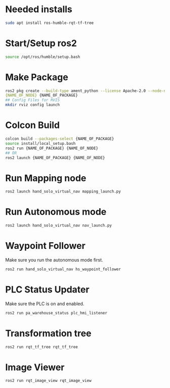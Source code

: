# Needed installs
``` bash
sudo apt install ros-humble-rqt-tf-tree
```

# Start/Setup ros2
```bash
source /opt/ros/humble/setup.bash 
```

# Make Package
```bash
ros2 pkg create --build-type ament_python --license Apache-2.0 --node-name\
{NAME_OF_NODE} {NAME_OF_PACKAGE}
## Config Files for RVIS
mkdir rviz config launch
```

# Colcon Build
```bash
colcon build --packages-select {NAME_OF_PACKAGE}
source install/local_setup.bash 
ros2 run {NAME_OF_PACKAGE} {NAME_OF_NODE}
## OR
ros2 launch {NAME_OF_PACKAGE} {NAME_OF_NODE}
```

# Run Mapping node
```bash
ros2 launch hand_solo_virtual_nav mapping_launch.py
```

# Run Autonomous mode
```bash
ros2 launch hand_solo_virtual_nav nav_launch.py
```

# Waypoint Follower
Make sure you run the autonomous mode first.
```bash
ros2 run hand_solo_virtual_nav hs_waypoint_follower
```

# PLC Status Updater
Make sure the PLC is on and enabled.
```bash
ros2 run pa_warehouse_status plc_hmi_listener 
```

# Transformation tree
```bash
ros2 run rqt_tf_tree rqt_tf_tree
```

# Image Viewer
```bash
ros2 run rqt_image_view rqt_image_view
```
